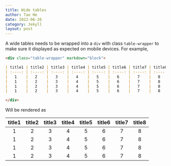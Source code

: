 ```yaml
---
title: Wide tables
author: Tao He
date: 2022-06-26
category: Jekyll
layout: post
---
```


A wide tables needs to be wrapped into a `div` with class `table-wrapper`
to make sure it displayed as expected on mobile devices. For example,

```markdown
<div class="table-wrapper" markdown="block">

| title1 | title2 | title3 | title4 | title5 | title6 | title7 | title8 |
| :----: | :----: | :----: | :----: | :----: | :----: | :----: | :----: |
|   1    |   2    |   3    |   4    |   5    |   6    |   7    |   8    |
|   1    |   2    |   3    |   4    |   5    |   6    |   7    |   8    |
|   1    |   2    |   3    |   4    |   5    |   6    |   7    |   8    |
|   1    |   2    |   3    |   4    |   5    |   6    |   7    |   8    |

</div>
```

Will be rendered as

<div class="table-wrapper" markdown="block">

| title1 | title2 | title3 | title4 | title5 | title6 | title7 | title8 |
| :----: | :----: | :----: | :----: | :----: | :----: | :----: | :----: |
|   1    |   2    |   3    |   4    |   5    |   6    |   7    |   8    |
|   1    |   2    |   3    |   4    |   5    |   6    |   7    |   8    |
|   1    |   2    |   3    |   4    |   5    |   6    |   7    |   8    |
|   1    |   2    |   3    |   4    |   5    |   6    |   7    |   8    |

</div>
